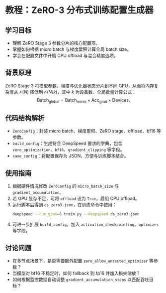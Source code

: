 # 教程：ZeRO-3 分布式训练配置生成器

## 学习目标
- 理解 ZeRO Stage 3 参数分片的核心配置项。
- 掌握如何根据 micro batch 与梯度累积计算全局 batch size。
- 学会在配置文件中开启 CPU offload 与混合精度选项。

## 背景原理
ZeRO Stage 3 将模型参数、梯度与优化器状态分片到不同 GPU，从而将内存复杂度从 $\mathcal{O}(N)$ 降低到 $\mathcal{O}(N/k)$，其中 $k$ 为设备数。全局批量计算公式：
$$
\text{Batch}_{\text{global}} = \text{Batch}_{\text{micro}} \times \text{Acc}_{\text{grad}} \times \text{Devices}.
$$
## 代码结构解析
- `ZeroConfig`：封装 micro batch、梯度累积、ZeRO stage、offload、bf16 等参数。
- `build_config`：生成符合 DeepSpeed 要求的字典，包含 `zero_optimization`、`bf16`、`gradient_clipping` 等字段。
- `save_config`：将配置保存为 JSON，方便与训练脚本结合。

## 使用指南
1. 根据硬件情况修改 `ZeroConfig` 的 `micro_batch_size` 与 `gradient_accumulation`。
2. 若 GPU 显存不足，可将 `offload` 设为 `True`，启用 CPU offload。
3. 运行脚本后得到 `ds_zero3.json`，在训练命令中使用：
   ```bash
   deepspeed --num_gpus=8 train.py --deepspeed ds_zero3.json
   ```
4. 可进一步扩展 `build_config`，加入 `activation_checkpointing`、`optimizer` 等字段。

## 讨论问题
- 在多节点场景下，是否需要额外配置 `zero_allow_untested_optimizer` 等参数？
- 当模型对 bf16 不稳定时，如何 fallback 到 fp16 并加入损失缩放？
- 如何根据监控数据自动调整 `gradient_accumulation_steps` 以匹配吞吐目标？
